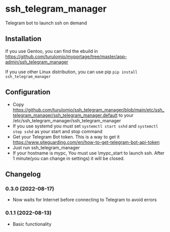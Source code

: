 # ssh_telegram_manager
Telegram bot to launch ssh on demand

## Installation
If you use Gentoo, you can find the ebuild in https://github.com/turulomio/myportage/tree/master/app-admin/ssh_telegram_manager

If you use other Linux distribution, you can use pip
`pip install ssh_telegram_manager`

## Configuration
- Copy https://github.com/turulomio/ssh_telegram_manager/blob/main/etc/ssh_telegram_manager/ssh_telegram_manager.default to your /etc/ssh_telegram_manager/ssh_telegram_manager
- If you use systemd you must set `systemctl start sshd` and `systemctl stop sshd` as your start and stop command
- Get your Telegram Bot token. This is a way to get it https://www.siteguarding.com/en/how-to-get-telegram-bot-api-token
- Just run ssh_telegram_manager
- If your hostname is mypc, You must use \mypc_start to launch ssh. After 1 minute(you can change in settings) it will be closed.

## Changelog

### 0.3.0 (2022-08-17)
- Now waits for Internet before connecting to Telegram to avoid errors

### 0.1.1 (2022-08-13)
- Basic functionality